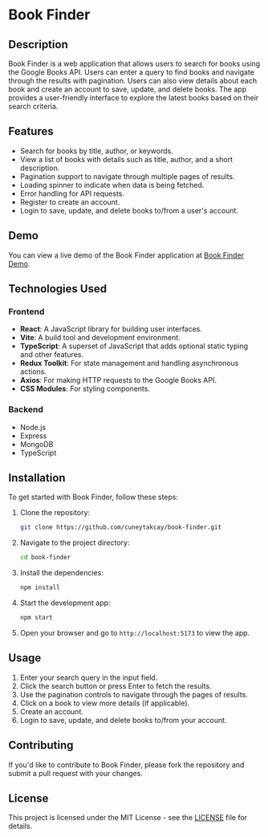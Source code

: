 # Book Finder

## Description

Book Finder is a web application that allows users to search for books using the Google Books API. Users can enter a query to find books and navigate through the results with pagination. Users can also view details about each book and create an account to save, update, and delete books. The app provides a user-friendly interface to explore the latest books based on their search criteria.

## Features

- Search for books by title, author, or keywords.
- View a list of books with details such as title, author, and a short description.
- Pagination support to navigate through multiple pages of results.
- Loading spinner to indicate when data is being fetched.
- Error handling for API requests.
- Register to create an account.
- Login to save, update, and delete books to/from a user's account.

## Demo

You can view a live demo of the Book Finder application at <a href="https://book-finder-app-gumq.onrender.com/" target="_blank">Book Finder Demo</a>.

## Technologies Used

### Frontend

- **React**: A JavaScript library for building user interfaces.
- **Vite**: A build tool and development environment.
- **TypeScript**: A superset of JavaScript that adds optional static typing and other features.
- **Redux Toolkit**: For state management and handling asynchronous actions.
- **Axios**: For making HTTP requests to the Google Books API.
- **CSS Modules**: For styling components.

### Backend

- Node.js
- Express
- MongoDB
- TypeScript

## Installation

To get started with Book Finder, follow these steps:

1. Clone the repository:

   ```bash
   git clone https://github.com/cuneytakcay/book-finder.git
   ```

2. Navigate to the project directory:

   ```bash
   cd book-finder
   ```

3. Install the dependencies:

   ```bash
   npm install
   ```

4. Start the development app:

   ```bash
   npm start
   ```

5. Open your browser and go to `http://localhost:5173` to view the app.

## Usage

1. Enter your search query in the input field.
2. Click the search button or press Enter to fetch the results.
3. Use the pagination controls to navigate through the pages of results.
4. Click on a book to view more details (if applicable).
5. Create an account.
6. Login to save, update, and delete books to/from your account.

## Contributing

If you'd like to contribute to Book Finder, please fork the repository and submit a pull request with your changes.

## License

This project is licensed under the MIT License - see the [LICENSE](LICENSE) file for details.
